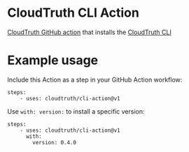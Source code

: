 # CloudTruth CLI Action
[CloudTruth GitHub action](https://docs.cloudtruth.com/integrations/github-actions) that installs the [CloudTruth CLI](https://docs.cloudtruth.com/configuration-management/cli-and-api/cloudtruth-cli)

# Example usage
Include this Action as a step in your GitHub Action workflow:
```
steps:
    - uses: cloudtruth/cli-action@v1
```

Use ``with: version:`` to install a specific version:
```
steps:
    - uses: cloudtruth/cli-action@v1
      with:
        version: 0.4.0
```
